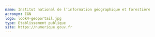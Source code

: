 ```yaml
---
name: Institut national de l’information géographique et forestière
acronym: IGN
logo: look4-geoportail.jpg
type: Etablissement publique
site: https://numerique.gouv.fr
---
```

